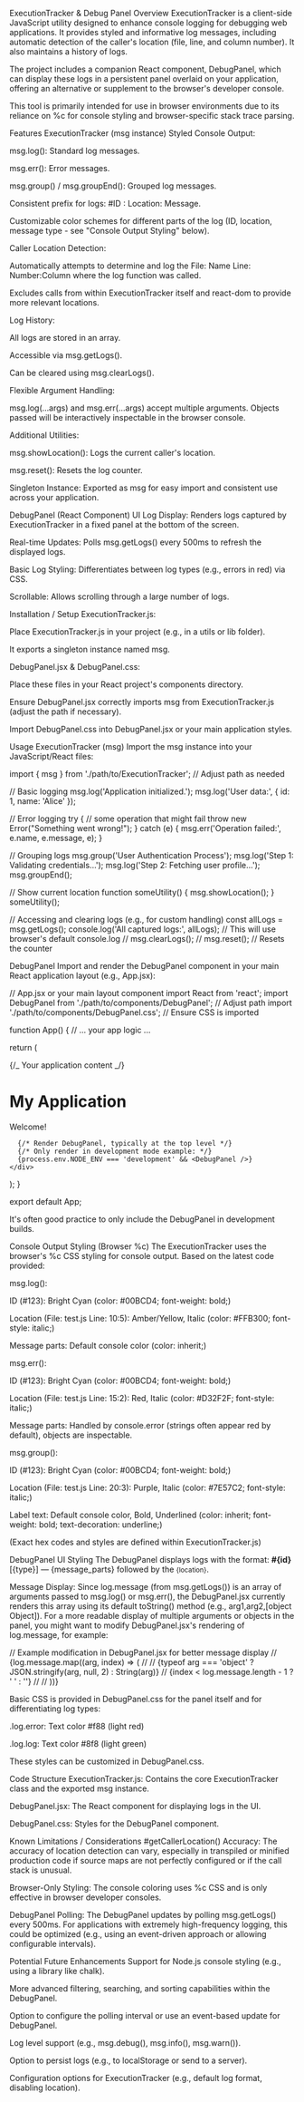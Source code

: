 ExecutionTracker & Debug Panel
Overview
ExecutionTracker is a client-side JavaScript utility designed to enhance console logging for debugging web applications. It provides styled and informative log messages, including automatic detection of the caller's location (file, line, and column number). It also maintains a history of logs.

The project includes a companion React component, DebugPanel, which can display these logs in a persistent panel overlaid on your application, offering an alternative or supplement to the browser's developer console.

This tool is primarily intended for use in browser environments due to its reliance on %c for console styling and browser-specific stack trace parsing.

Features
ExecutionTracker (msg instance)
Styled Console Output:

msg.log(): Standard log messages.

msg.err(): Error messages.

msg.group() / msg.groupEnd(): Grouped log messages.

Consistent prefix for logs: #ID : Location: Message.

Customizable color schemes for different parts of the log (ID, location, message type - see "Console Output Styling" below).

Caller Location Detection:

Automatically attempts to determine and log the File: Name Line: Number:Column where the log function was called.

Excludes calls from within ExecutionTracker itself and react-dom to provide more relevant locations.

Log History:

All logs are stored in an array.

Accessible via msg.getLogs().

Can be cleared using msg.clearLogs().

Flexible Argument Handling:

msg.log(...args) and msg.err(...args) accept multiple arguments. Objects passed will be interactively inspectable in the browser console.

Additional Utilities:

msg.showLocation(): Logs the current caller's location.

msg.reset(): Resets the log counter.

Singleton Instance: Exported as msg for easy import and consistent use across your application.

DebugPanel (React Component)
UI Log Display: Renders logs captured by ExecutionTracker in a fixed panel at the bottom of the screen.

Real-time Updates: Polls msg.getLogs() every 500ms to refresh the displayed logs.

Basic Log Styling: Differentiates between log types (e.g., errors in red) via CSS.

Scrollable: Allows scrolling through a large number of logs.

Installation / Setup
ExecutionTracker.js:

Place ExecutionTracker.js in your project (e.g., in a utils or lib folder).

It exports a singleton instance named msg.

DebugPanel.jsx & DebugPanel.css:

Place these files in your React project's components directory.

Ensure DebugPanel.jsx correctly imports msg from ExecutionTracker.js (adjust the path if necessary).

Import DebugPanel.css into DebugPanel.jsx or your main application styles.

Usage
ExecutionTracker (msg)
Import the msg instance into your JavaScript/React files:

import { msg } from './path/to/ExecutionTracker'; // Adjust path as needed

// Basic logging
msg.log('Application initialized.');
msg.log('User data:', { id: 1, name: 'Alice' });

// Error logging
try {
// some operation that might fail
throw new Error("Something went wrong!");
} catch (e) {
msg.err('Operation failed:', e.name, e.message, e);
}

// Grouping logs
msg.group('User Authentication Process');
msg.log('Step 1: Validating credentials...');
msg.log('Step 2: Fetching user profile...');
msg.groupEnd();

// Show current location
function someUtility() {
msg.showLocation();
}
someUtility();

// Accessing and clearing logs (e.g., for custom handling)
const allLogs = msg.getLogs();
console.log('All captured logs:', allLogs); // This will use browser's default console.log
// msg.clearLogs();
// msg.reset(); // Resets the counter

DebugPanel
Import and render the DebugPanel component in your main React application layout (e.g., App.jsx):

// App.jsx or your main layout component
import React from 'react';
import DebugPanel from './path/to/components/DebugPanel'; // Adjust path
import './path/to/components/DebugPanel.css'; // Ensure CSS is imported

function App() {
// ... your app logic ...

return (
<div>
{/_ Your application content _/}
<h1>My Application</h1>
<p>Welcome!</p>

      {/* Render DebugPanel, typically at the top level */}
      {/* Only render in development mode example: */}
      {process.env.NODE_ENV === 'development' && <DebugPanel />}
    </div>

);
}

export default App;

It's often good practice to only include the DebugPanel in development builds.

Console Output Styling (Browser %c)
The ExecutionTracker uses the browser's %c CSS styling for console output. Based on the latest code provided:

msg.log():

ID (#123): Bright Cyan (color: #00BCD4; font-weight: bold;)

Location (File: test.js Line: 10:5): Amber/Yellow, Italic (color: #FFB300; font-style: italic;)

Message parts: Default console color (color: inherit;)

msg.err():

ID (#123): Bright Cyan (color: #00BCD4; font-weight: bold;)

Location (File: test.js Line: 15:2): Red, Italic (color: #D32F2F; font-style: italic;)

Message parts: Handled by console.error (strings often appear red by default), objects are inspectable.

msg.group():

ID (#123): Bright Cyan (color: #00BCD4; font-weight: bold;)

Location (File: test.js Line: 20:3): Purple, Italic (color: #7E57C2; font-style: italic;)

Label text: Default console color, Bold, Underlined (color: inherit; font-weight: bold; text-decoration: underline;)

(Exact hex codes and styles are defined within ExecutionTracker.js)

DebugPanel UI Styling
The DebugPanel displays logs with the format: <strong>#{id}</strong> [{type}] — {message_parts} followed by the <small>{location}</small>.

Message Display: Since log.message (from msg.getLogs()) is an array of arguments passed to msg.log() or msg.err(), the DebugPanel.jsx currently renders this array using its default toString() method (e.g., arg1,arg2,[object Object]). For a more readable display of multiple arguments or objects in the panel, you might want to modify DebugPanel.jsx's rendering of log.message, for example:

// Example modification in DebugPanel.jsx for better message display
// {log.message.map((arg, index) => (
// <span key={index}>
// {typeof arg === 'object' ? JSON.stringify(arg, null, 2) : String(arg)}
// {index < log.message.length - 1 ? ' ' : ''}
// </span>
// ))}

Basic CSS is provided in DebugPanel.css for the panel itself and for differentiating log types:

.log.error: Text color #f88 (light red)

.log.log: Text color #8f8 (light green)

These styles can be customized in DebugPanel.css.

Code Structure
ExecutionTracker.js: Contains the core ExecutionTracker class and the exported msg instance.

DebugPanel.jsx: The React component for displaying logs in the UI.

DebugPanel.css: Styles for the DebugPanel component.

Known Limitations / Considerations
#getCallerLocation() Accuracy: The accuracy of location detection can vary, especially in transpiled or minified production code if source maps are not perfectly configured or if the call stack is unusual.

Browser-Only Styling: The console coloring uses %c CSS and is only effective in browser developer consoles.

DebugPanel Polling: The DebugPanel updates by polling msg.getLogs() every 500ms. For applications with extremely high-frequency logging, this could be optimized (e.g., using an event-driven approach or allowing configurable intervals).

Potential Future Enhancements
Support for Node.js console styling (e.g., using a library like chalk).

More advanced filtering, searching, and sorting capabilities within the DebugPanel.

Option to configure the polling interval or use an event-based update for DebugPanel.

Log level support (e.g., msg.debug(), msg.info(), msg.warn()).

Option to persist logs (e.g., to localStorage or send to a server).

Configuration options for ExecutionTracker (e.g., default log format, disabling location).
